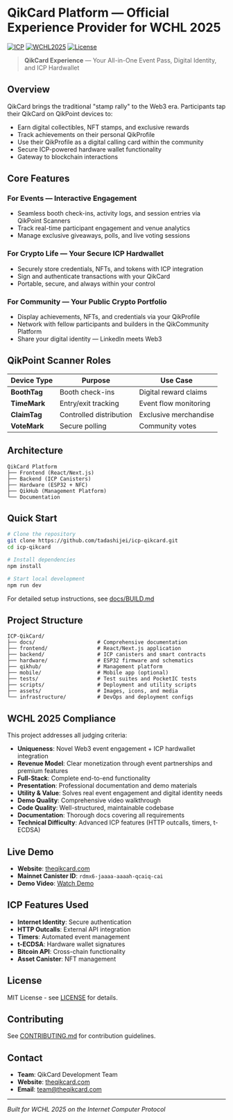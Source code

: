 # QikCard Platform — Official Experience Provider for WCHL 2025

[![ICP](https://img.shields.io/badge/ICP-Powered-blue)](https://internetcomputer.org/)
[![WCHL2025](https://img.shields.io/badge/WCHL-2025-green)](https://theqikcard.com)
[![License](https://img.shields.io/badge/License-MIT-yellow.svg)](LICENSE)

> **QikCard Experience** — Your All-in-One Event Pass, Digital Identity, and ICP Hardwallet

## Overview

QikCard brings the traditional "stamp rally" to the Web3 era. Participants tap their QikCard on QikPoint devices to:

- Earn digital collectibles, NFT stamps, and exclusive rewards
- Track achievements on their personal QikProfile
- Use their QikProfile as a digital calling card within the community
- Secure ICP-powered hardware wallet functionality
- Gateway to blockchain interactions

## Core Features

### For Events — Interactive Engagement
- Seamless booth check-ins, activity logs, and session entries via QikPoint Scanners
- Track real-time participant engagement and venue analytics
- Manage exclusive giveaways, polls, and live voting sessions

### For Crypto Life — Your Secure ICP Hardwallet
- Securely store credentials, NFTs, and tokens with ICP integration
- Sign and authenticate transactions with your QikCard
- Portable, secure, and always within your control

### For Community — Your Public Crypto Portfolio
- Display achievements, NFTs, and credentials via your QikProfile
- Network with fellow participants and builders in the QikCommunity Platform
- Share your digital identity — LinkedIn meets Web3

## QikPoint Scanner Roles

| Device Type | Purpose | Use Case |
|-------------|---------|----------|
| **BoothTag** | Booth check-ins | Digital reward claims |
| **TimeMark** | Entry/exit tracking | Event flow monitoring |
| **ClaimTag** | Controlled distribution | Exclusive merchandise |
| **VoteMark** | Secure polling | Community votes |

## Architecture

```
QikCard Platform
├── Frontend (React/Next.js)
├── Backend (ICP Canisters)
├── Hardware (ESP32 + NFC)
├── QikHub (Management Platform)
└── Documentation
```

## Quick Start

```bash
# Clone the repository
git clone https://github.com/tadashijei/icp-qikcard.git
cd icp-qikcard

# Install dependencies
npm install

# Start local development
npm run dev
```

For detailed setup instructions, see [docs/BUILD.md](docs/BUILD.md)

## Project Structure

```
ICP-QikCard/
├── docs/                    # Comprehensive documentation
├── frontend/                # React/Next.js application
├── backend/                 # ICP canisters and smart contracts
├── hardware/                # ESP32 firmware and schematics
├── qikhub/                  # Management platform
├── mobile/                  # Mobile app (optional)
├── tests/                   # Test suites and PocketIC tests
├── scripts/                 # Deployment and utility scripts
├── assets/                  # Images, icons, and media
└── infrastructure/          # DevOps and deployment configs
```

## WCHL 2025 Compliance

This project addresses all judging criteria:

- **Uniqueness**: Novel Web3 event engagement + ICP hardwallet integration
- **Revenue Model**: Clear monetization through event partnerships and premium features
- **Full-Stack**: Complete end-to-end functionality
- **Presentation**: Professional documentation and demo materials
- **Utility & Value**: Solves real event engagement and digital identity needs
- **Demo Quality**: Comprehensive video walkthrough
- **Code Quality**: Well-structured, maintainable codebase
- **Documentation**: Thorough docs covering all requirements
- **Technical Difficulty**: Advanced ICP features (HTTP outcalls, timers, t-ECDSA)

## Live Demo

- **Website**: [theqikcard.com](https://theqikcard.com)
- **Mainnet Canister ID**: `rdmx6-jaaaa-aaaah-qcaiq-cai`
- **Demo Video**: [Watch Demo](https://youtu.be/demo-link)

## ICP Features Used

- **Internet Identity**: Secure authentication
- **HTTP Outcalls**: External API integration
- **Timers**: Automated event management
- **t-ECDSA**: Hardware wallet signatures
- **Bitcoin API**: Cross-chain functionality
- **Asset Canister**: NFT management

## License

MIT License - see [LICENSE](LICENSE) for details.

## Contributing

See [CONTRIBUTING.md](CONTRIBUTING.md) for contribution guidelines.

## Contact

- **Team**: QikCard Development Team
- **Website**: [theqikcard.com](https://theqikcard.com)
- **Email**: team@theqikcard.com

---

*Built for WCHL 2025 on the Internet Computer Protocol*
